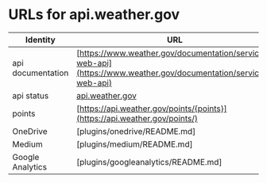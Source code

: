  
# URLs for api.weather.gov

|Identity | URL |
| ------ | ------ |
| api documentation | [https://www.weather.gov/documentation/services-web-api](https://www.weather.gov/documentation/services-web-api)|
| api status | [api.weather.gov](https://api.weather.gov) |
| points | [https://api.weather.gov/points/{points}](https://api.weather.gov/points/) |
| OneDrive | [plugins/onedrive/README.md] |
| Medium | [plugins/medium/README.md] |
| Google Analytics | [plugins/googleanalytics/README.md] |
